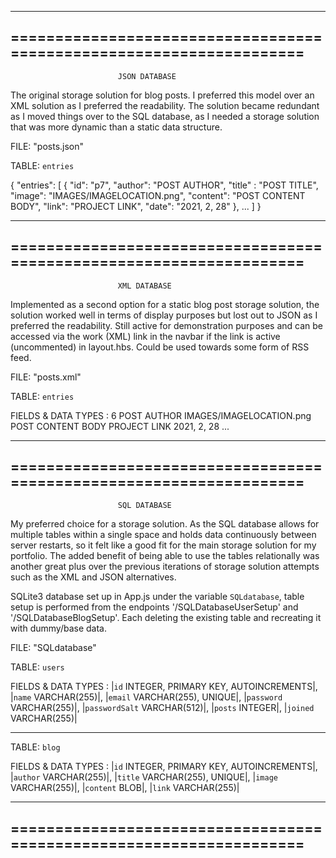 --------------------------------------------------------------------
====================================================================
--------------------------------------------------------------------
                            JSON DATABASE

The original storage solution for blog posts. I preferred this model over an XML solution as I preferred the readability.
The solution became redundant as I moved things over to the SQL database, as I needed a storage solution that was more dynamic
than a static data structure.

FILE: "posts.json"

TABLE: `entries`

{
    "entries": [ 
            { 
                "id": "p7",
                "author": "POST AUTHOR",
                "title" : "POST TITLE",
                "image": "IMAGES/IMAGELOCATION.png",
                "content": "POST CONTENT BODY",
                "link": "PROJECT LINK",
                "date": "2021, 2, 28"
            },
            ...
    ]
}


--------------------------------------------------------------------
====================================================================
--------------------------------------------------------------------
                            XML DATABASE

Implemented as a second option for a static blog post storage solution, 
the solution worked well in terms of display purposes but lost out to JSON as I preferred
the readability.
Still active for demonstration purposes and can be accessed via the work (XML) link in the navbar if
the link is active (uncommented) in layout.hbs.
Could be used towards some form of RSS feed.

FILE: "posts.xml"

TABLE: `entries`

FIELDS & DATA TYPES :
<entries>
    <post id="6">
        <postId>6</postId>
        <author>POST AUTHOR</author>
        <title>POST TITLE</title>
        <image>IMAGES/IMAGELOCATION.png</image>
        <content>POST CONTENT BODY</content>
        <link>PROJECT LINK</link>
        <date>2021, 2, 28</date>
    </post>
    ...
</entries>


--------------------------------------------------------------------
====================================================================
--------------------------------------------------------------------

                            SQL DATABASE

My preferred choice for a storage solution. As the SQL database allows for multiple tables within a single space
and holds data continuously between server restarts, so it felt like a good fit for the main storage solution for my portfolio.
The added benefit of being able to use the tables relationally was another great plus over the previous iterations of storage solution
attempts such as the XML and JSON alternatives.

SQLite3 database set up in App.js under the variable `SQLdatabase`, table setup is performed from the endpoints '/SQLDatabaseUserSetup' and '/SQLDatabaseBlogSetup'.
Each deleting the existing table and recreating it with dummy/base data.

FILE: "SQLdatabase"

TABLE: `users`

FIELDS & DATA TYPES : 
|`id` INTEGER, PRIMARY KEY, AUTOINCREMENTS|,
|`name` VARCHAR(255)|,
|`email` VARCHAR(255), UNIQUE|,
|`password` VARCHAR(255)|,
|`passwordSalt` VARCHAR(512)|,
|`posts` INTEGER|,
|`joined` VARCHAR(255)|

----------------------------------------------------------------------

TABLE: `blog`

FIELDS & DATA TYPES : 
|`id` INTEGER, PRIMARY KEY, AUTOINCREMENTS|,
|`author` VARCHAR(255)|,
|`title` VARCHAR(255), UNIQUE|,
|`image` VARCHAR(255)|,
|`content` BLOB|,
|`link` VARCHAR(255)|


--------------------------------------------------------------------
====================================================================
--------------------------------------------------------------------

   

